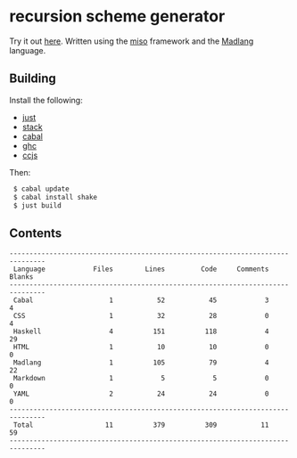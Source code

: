 # recursion scheme generator

Try it out [here](http://vmchale.com/recursion-scheme-generator/index.html).
Written using the [miso](https://haskell-miso.org) framework and the
[Madlang](https://github.com/vmchale/madlang) language.

## Building

Install the following:

  * [just](https://github.com/casey/just)
  * [stack](https://docs.haskellstack.org/en/stable/README/)
  * [cabal](https://www.haskell.org/cabal/download.html)
  * [ghc](https://www.haskell.org/ghc/download.html)
  * [ccjs](https://www.npmjs.com/package/closure-compiler)

Then:

```bash
 $ cabal update
 $ cabal install shake
 $ just build
```

## Contents

```
-------------------------------------------------------------------------------
 Language            Files        Lines         Code     Comments       Blanks
-------------------------------------------------------------------------------
 Cabal                   1           52           45            3            4
 CSS                     1           32           28            0            4
 Haskell                 4          151          118            4           29
 HTML                    1           10           10            0            0
 Madlang                 1          105           79            4           22
 Markdown                1            5            5            0            0
 YAML                    2           24           24            0            0
-------------------------------------------------------------------------------
 Total                  11          379          309           11           59
-------------------------------------------------------------------------------
```

